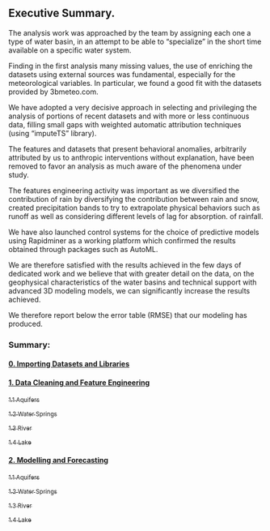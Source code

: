 ## Executive Summary.

The analysis work was approached by the team by assigning each one a type of water basin, in an attempt to be able to “specialize” in the short time available on a specific water system.

Finding in the first analysis many missing values, the use of enriching the datasets using external sources was fundamental, especially for the meteorological variables. In particular, we found a good fit with the datasets provided by 3bmeteo.com.

We have adopted a very decisive approach in selecting and privileging the analysis of portions of recent datasets and with more or less continuous data, filling small gaps with weighted automatic attribution techniques (using “imputeTS” library).

The features and datasets that present behavioral anomalies, arbitrarily attributed by us to anthropic interventions without explanation, have been removed to favor an analysis as much aware of the phenomena under study.

The features engineering activity was important as we diversified the contribution of rain by diversifying the contribution between rain and snow, created precipitation bands to try to extrapolate physical behaviors such as runoff as well as considering different levels of lag for absorption. of rainfall.

We have also launched control systems for the choice of predictive models using Rapidminer as a working platform which confirmed the results obtained through packages such as AutoML.

We are therefore satisfied with the results achieved in the few days of dedicated work and we believe that with greater detail on the data, on the geophysical characteristics of the water basins and technical support with advanced 3D modeling models, we can significantly increase the results achieved.

We therefore report below the error table (RMSE) that our modeling has produced.




### Summary: 

#### <a href="#section1"> 0. Importing Datasets and Libraries </a>
#### <a href="#section2"> 1. Data Cleaning and Feature Engineering </a>
  <a href="#subsect1"><sub> 1.1 Aquifers </sub></a>
  
  <a href="#subsect2"><sub> 1.2 Water Springs </sub></a>
  
  <a href="#subsect3"><sub> 1.3 River </sub></a>
  
  <a href="#subsect4"><sub> 1.4 Lake </sub></a>
  
#### <a href="#section3"> 2. Modelling and Forecasting </a>
  <a href="#subsect5"><sub> 1.1 Aquifers </sub></a>
  
  <a href="#subsect6"><sub> 1.2 Water Springs </sub></a>
  
  <a href="#subsect7"><sub> 1.3 River </sub></a>
  
  <a href="#subsect8"><sub> 1.4 Lake </sub></a>
  
